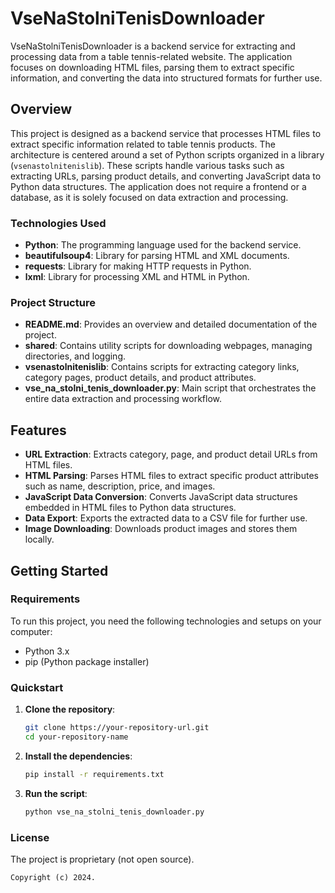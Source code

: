 # VseNaStolniTenisDownloader

VseNaStolniTenisDownloader is a backend service for extracting and processing data from a table tennis-related website. The application focuses on downloading HTML files, parsing them to extract specific information, and converting the data into structured formats for further use.

## Overview

This project is designed as a backend service that processes HTML files to extract specific information related to table tennis products. The architecture is centered around a set of Python scripts organized in a library (`vsenastolnitenislib`). These scripts handle various tasks such as extracting URLs, parsing product details, and converting JavaScript data to Python data structures. The application does not require a frontend or a database, as it is solely focused on data extraction and processing.

### Technologies Used

- **Python**: The programming language used for the backend service.
- **beautifulsoup4**: Library for parsing HTML and XML documents.
- **requests**: Library for making HTTP requests in Python.
- **lxml**: Library for processing XML and HTML in Python.

### Project Structure

- **README.md**: Provides an overview and detailed documentation of the project.
- **shared**: Contains utility scripts for downloading webpages, managing directories, and logging.
- **vsenastolnitenislib**: Contains scripts for extracting category links, category pages, product details, and product attributes.
- **vse_na_stolni_tenis_downloader.py**: Main script that orchestrates the entire data extraction and processing workflow.

## Features

- **URL Extraction**: Extracts category, page, and product detail URLs from HTML files.
- **HTML Parsing**: Parses HTML files to extract specific product attributes such as name, description, price, and images.
- **JavaScript Data Conversion**: Converts JavaScript data structures embedded in HTML files to Python data structures.
- **Data Export**: Exports the extracted data to a CSV file for further use.
- **Image Downloading**: Downloads product images and stores them locally.

## Getting Started

### Requirements

To run this project, you need the following technologies and setups on your computer:

- Python 3.x
- pip (Python package installer)

### Quickstart

1. **Clone the repository**:
    ```sh
    git clone https://your-repository-url.git
    cd your-repository-name
    ```

2. **Install the dependencies**:
    ```sh
    pip install -r requirements.txt
    ```

3. **Run the script**:
    ```sh
    python vse_na_stolni_tenis_downloader.py
    ```

### License

The project is proprietary (not open source). 

```
Copyright (c) 2024.
```